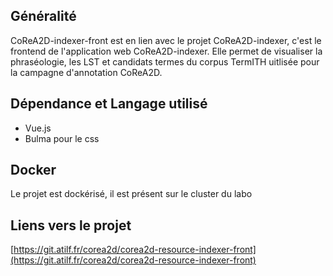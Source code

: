 ## Généralité
CoReA2D-indexer-front est en lien avec le projet CoReA2D-indexer, c'est le frontend de l'application web CoReA2D-indexer. Elle permet de visualiser la
phraséologie, les LST et candidats termes du corpus TermITH uitlisée pour la campagne d'annotation CoReA2D.  

## Dépendance et Langage utilisé
- Vue.js
- Bulma pour le css

## Docker
Le projet est dockérisé, il est présent sur le cluster du labo

## Liens vers le projet
[https://git.atilf.fr/corea2d/corea2d-resource-indexer-front](https://git.atilf.fr/corea2d/corea2d-resource-indexer-front)